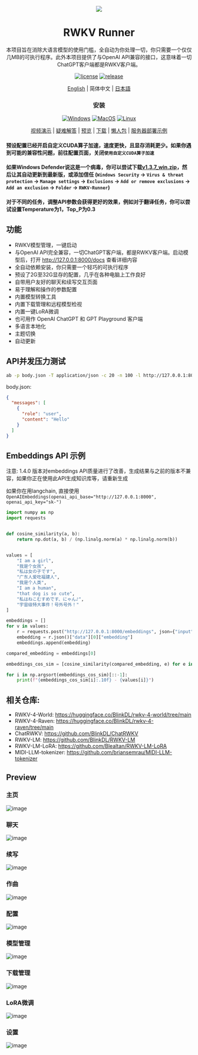 <p align="center">
    <img src="https://github.com/josStorer/RWKV-Runner/assets/13366013/d24834b0-265d-45f5-93c0-fac1e19562af">
</p>

<h1 align="center">RWKV Runner</h1>

<div align="center">

本项目旨在消除大语言模型的使用门槛，全自动为你处理一切，你只需要一个仅仅几MB的可执行程序。此外本项目提供了与OpenAI
API兼容的接口，这意味着一切ChatGPT客户端都是RWKV客户端。

[![license][license-image]][license-url]
[![release][release-image]][release-url]

[English](README.md) | 简体中文 | [日本語](README_JA.md)

### 安装

[![Windows][Windows-image]][Windows-url]
[![MacOS][MacOS-image]][MacOS-url]
[![Linux][Linux-image]][Linux-url]

[视频演示](https://www.bilibili.com/video/BV1hM4y1v76R) | [疑难解答](https://www.bilibili.com/read/cv23921171) | [预览](#Preview) | [下载][download-url] | [懒人包](https://pan.baidu.com/s/1zdzZ_a0uM3gDqi6pXIZVAA?pwd=1111) | [服务器部署示例](https://github.com/josStorer/RWKV-Runner/tree/master/deploy-examples)

[license-image]: http://img.shields.io/badge/license-MIT-blue.svg

[license-url]: https://github.com/josStorer/RWKV-Runner/blob/master/LICENSE

[release-image]: https://img.shields.io/github/release/josStorer/RWKV-Runner.svg

[release-url]: https://github.com/josStorer/RWKV-Runner/releases/latest

[download-url]: https://github.com/josStorer/RWKV-Runner/releases

[Windows-image]: https://img.shields.io/badge/-Windows-blue?logo=windows

[Windows-url]: https://github.com/josStorer/RWKV-Runner/blob/master/build/windows/Readme_Install.txt

[MacOS-image]: https://img.shields.io/badge/-MacOS-black?logo=apple

[MacOS-url]: https://github.com/josStorer/RWKV-Runner/blob/master/build/darwin/Readme_Install.txt

[Linux-image]: https://img.shields.io/badge/-Linux-black?logo=linux

[Linux-url]: https://github.com/josStorer/RWKV-Runner/blob/master/build/linux/Readme_Install.txt

</div>

#### 预设配置已经开启自定义CUDA算子加速，速度更快，且显存消耗更少。如果你遇到可能的兼容性问题，前往配置页面，关闭`使用自定义CUDA算子加速`

#### 如果Windows Defender说这是一个病毒，你可以尝试下载[v1.3.7_win.zip](https://github.com/josStorer/RWKV-Runner/releases/download/v1.3.7/RWKV-Runner_win.zip)，然后让其自动更新到最新版，或添加信任 (`Windows Security` -> `Virus & threat protection` -> `Manage settings` -> `Exclusions` -> `Add or remove exclusions` -> `Add an exclusion` -> `Folder` -> `RWKV-Runner`)

#### 对于不同的任务，调整API参数会获得更好的效果，例如对于翻译任务，你可以尝试设置Temperature为1，Top_P为0.3

## 功能

- RWKV模型管理，一键启动
- 与OpenAI API完全兼容，一切ChatGPT客户端，都是RWKV客户端。启动模型后，打开 http://127.0.0.1:8000/docs 查看详细内容
- 全自动依赖安装，你只需要一个轻巧的可执行程序
- 预设了2G至32G显存的配置，几乎在各种电脑上工作良好
- 自带用户友好的聊天和续写交互页面
- 易于理解和操作的参数配置
- 内置模型转换工具
- 内置下载管理和远程模型检视
- 内置一键LoRA微调
- 也可用作 OpenAI ChatGPT 和 GPT Playground 客户端
- 多语言本地化
- 主题切换
- 自动更新

## API并发压力测试

```bash
ab -p body.json -T application/json -c 20 -n 100 -l http://127.0.0.1:8000/chat/completions
```

body.json:

```json
{
  "messages": [
    {
      "role": "user",
      "content": "Hello"
    }
  ]
}
```

## Embeddings API 示例

注意: 1.4.0 版本对embeddings API质量进行了改善，生成结果与之前的版本不兼容，如果你正在使用此API生成知识库等，请重新生成

如果你在用langchain, 直接使用 `OpenAIEmbeddings(openai_api_base="http://127.0.0.1:8000", openai_api_key="sk-")`

```python
import numpy as np
import requests


def cosine_similarity(a, b):
    return np.dot(a, b) / (np.linalg.norm(a) * np.linalg.norm(b))


values = [
    "I am a girl",
    "我是个女孩",
    "私は女の子です",
    "广东人爱吃福建人",
    "我是个人类",
    "I am a human",
    "that dog is so cute",
    "私はねこむすめです、にゃん♪",
    "宇宙级特大事件！号外号外！"
]

embeddings = []
for v in values:
    r = requests.post("http://127.0.0.1:8000/embeddings", json={"input": v})
    embedding = r.json()["data"][0]["embedding"]
    embeddings.append(embedding)

compared_embedding = embeddings[0]

embeddings_cos_sim = [cosine_similarity(compared_embedding, e) for e in embeddings]

for i in np.argsort(embeddings_cos_sim)[::-1]:
    print(f"{embeddings_cos_sim[i]:.10f} - {values[i]}")
```

## 相关仓库:

- RWKV-4-World: https://huggingface.co/BlinkDL/rwkv-4-world/tree/main
- RWKV-4-Raven: https://huggingface.co/BlinkDL/rwkv-4-raven/tree/main
- ChatRWKV: https://github.com/BlinkDL/ChatRWKV
- RWKV-LM: https://github.com/BlinkDL/RWKV-LM
- RWKV-LM-LoRA: https://github.com/Blealtan/RWKV-LM-LoRA
- MIDI-LLM-tokenizer: https://github.com/briansemrau/MIDI-LLM-tokenizer

## Preview

### 主页

![image](https://github.com/josStorer/RWKV-Runner/assets/13366013/ff2b1eef-dd3b-4cbf-98fb-b5a1ecee43e1)

### 聊天

![image](https://github.com/josStorer/RWKV-Runner/assets/13366013/9570e73b-dca2-4316-9e92-09961f3c48c4)

### 续写

![image](https://github.com/josStorer/RWKV-Runner/assets/13366013/69f9ba7a-2fe8-4a5e-94cb-aa655aa409e2)

### 作曲

![image](https://github.com/josStorer/RWKV-Runner/assets/13366013/95b34893-80c2-4706-87f9-bc141032ed4b)

### 配置

![image](https://github.com/josStorer/RWKV-Runner/assets/13366013/59460f69-b172-4c7a-86cb-573262543076)

### 模型管理

![image](https://github.com/josStorer/RWKV-Runner/assets/13366013/551121ee-1bfe-421b-a9d1-24125126ab4b)

### 下载管理

![image](https://github.com/josStorer/RWKV-Runner/assets/13366013/cc076038-2a91-4d36-bd39-266020e8ea87)

### LoRA微调

![image](https://github.com/josStorer/RWKV-Runner/assets/13366013/31939b8f-9546-4f44-b434-295b492ec625)

### 设置

![image](https://github.com/josStorer/RWKV-Runner/assets/13366013/9652d7cc-ac33-4587-a8fb-03e5a6f5ea77)
